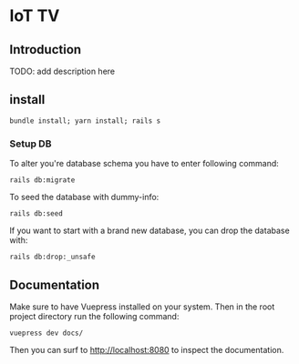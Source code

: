 # IoT TV

## Introduction

TODO: add description here

## install

```shell
bundle install; yarn install; rails s
```
### Setup DB
To alter you're database schema you have to enter following command:
```shell
rails db:migrate
```
To seed the database with dummy-info:
```shell
rails db:seed
```
If you want to start with a brand new database, you can drop the database with:
```shell
rails db:drop:_unsafe
```
## Documentation

Make sure to have Vuepress installed on your system. Then in the root project directory run the following command:

```shell
vuepress dev docs/
```

Then you can surf to [http://localhost:8080](http://localhost:8080) to inspect the documentation.

